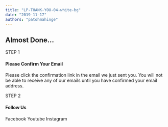 ```yaml
---
title: "LP-THANK-YOU-04-white-bg"
date: "2019-11-17"
authors: "patohmahinge"
---
```


## Almost Done...

STEP 1

#### Please Confirm Your Email

Please click the confirmation link in the email we just sent you. You will not be able to receive any of our emails until you have confirmed your email address.

STEP 2

#### Follow Us

Facebook Youtube Instagram
